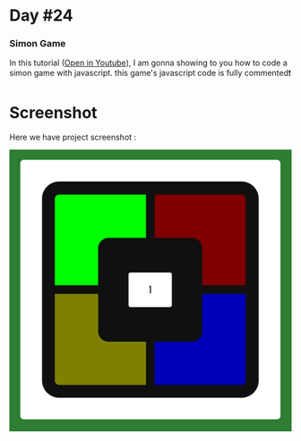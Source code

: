 # Day #24

### Simon Game
In this tutorial ([Open in Youtube](https://youtu.be/8g5nz_6kZW0)),  I am gonna showing to you how to code a simon game with javascript. this game's javascript code is fully commented❗️

# Screenshot
Here we have project screenshot :

![screenshot](screenshot.jpg)
